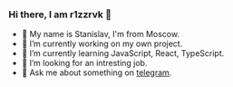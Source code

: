 ### Hi there, I am r1zzrvk 👋

- 👯 My name is Stanislav, I'm from Moscow.
- 🔭 I’m currently working on my own project.
- 🌱 I’m currently learning JavaScript, React, TypeScript.
- 🤔 I’m looking for an intresting job.
- 💬 Ask me about something on [telegram](https://t.me/r1zzrvk).
